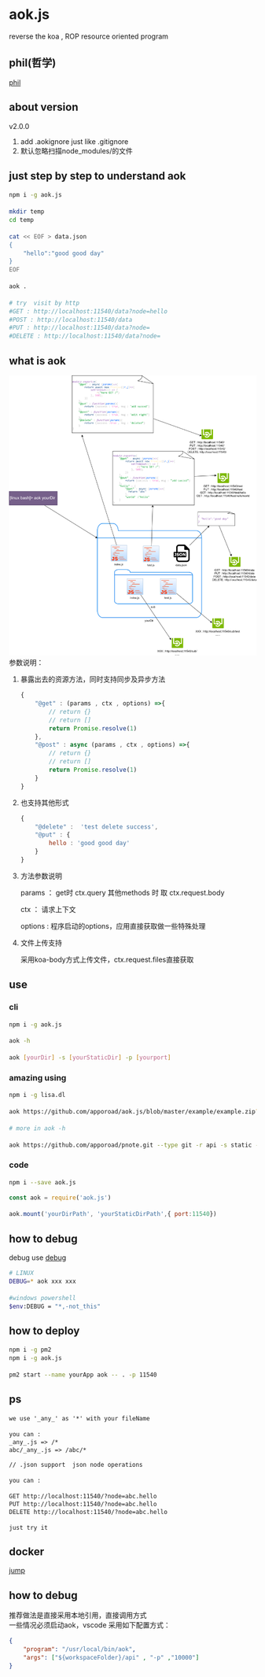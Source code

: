 # aok.js
reverse the koa , ROP resource oriented program

## phil(哲学)

[phil](./phil.md)

## about version 

v2.0.0 
1. add .aokignore just like .gitignore
2. 默认忽略扫描node_modules/的文件


## just step by step to understand aok

```bash
npm i -g aok.js

mkdir temp
cd temp

cat << EOF > data.json
{
    "hello":"good good day"
}
EOF

aok . 

# try  visit by http
#GET : http://localhost:11540/data?node=hello
#POST : http://localhost:11540/data
#PUT : http://localhost:11540/data?node=
#DELETE : http://localhost:11540/data?node=
```

## what is aok

<div align=center><img src="https://raw.githubusercontent.com/apporoad/aok.js/master/docs/aok.js.png"/></div>  
参数说明：

1. 暴露出去的资源方法，同时支持同步及异步方法

   ```js
   {
       "@get" : (params , ctx , options) =>{
           // return {}
           // return []
           return Promise.resolve(1)
       },
       "@post" : async (params , ctx , options) =>{
           // return {}
           // return []
           return Promise.resolve(1)
       }
   }
   ```

   

2. 也支持其他形式

   ```js
   {
       "@delete" :  'test delete success',
       "@put" : {
           hello : 'good good day'
       }
   }
   ```

3. 方法参数说明

   params ： get时 ctx.query  其他methods 时 取 ctx.request.body

   ctx ： 请求上下文

   options : 程序启动的options，应用直接获取做一些特殊处理

4. 文件上传支持

    采用koa-body方式上传文件，ctx.request.files直接获取

## use

### cli
```bash
npm i -g aok.js

aok -h 

aok [yourDir] -s [yourStaticDir] -p [yourport]

```

### amazing using
```bash
npm i -g lisa.dl

aok https://github.com/apporoad/aok.js/blob/master/example/example.zip?raw=true --type zip

# more in aok -h

aok https://github.com/apporoad/pnote.git --type git -r api -s static -w pnote -d

```

### code
```bash
npm i --save aok.js
```
```js
const aok = require('aok.js')

aok.mount('yourDirPath', 'yourStaticDirPath',{ port:11540})

```

## how to debug
debug use [debug](https://www.npmjs.com/package/debug)
```bash
# LINUX
DEBUG=* aok xxx xxx

#windows powershell
$env:DEBUG = "*,-not_this"
```
## how to deploy
```bash
npm i -g pm2
npm i -g aok.js

pm2 start --name yourApp aok -- . -p 11540

```


## ps
```
we use '_any_' as '*' with your fileName

you can : 
_any_.js => /*
abc/_any_.js => /abc/*

```

```
// .json support  json node operations

you can :

GET http://localhost:11540/?node=abc.hello
PUT http://localhost:11540/?node=abc.hello
DELETE http://localhost:11540/?node=abc.hello

just try it

```

## docker
[jump](./docs/docker.md)


## how to debug
推荐做法是直接采用本地引用，直接调用方式  
一些情况必须启动aok，vscode 采用如下配置方式：  
```json
{
    "program": "/usr/local/bin/aok",
    "args": ["${workspaceFolder}/api" , "-p" ,"10000"]
}

```